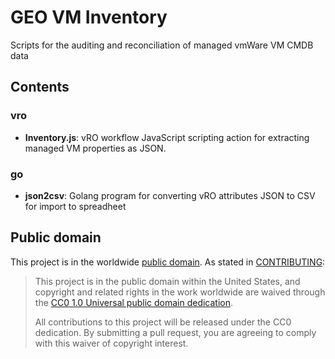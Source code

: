 # GEO VM Inventory

Scripts for the auditing and reconciliation of managed vmWare VM CMDB data

## Contents

### vro

  - **Inventory.js**: vRO workflow JavaScript scripting action for extracting managed VM properties as JSON.

### go

  - **json2csv**: Golang program for converting vRO attributes JSON to CSV for import to spreadheet

## Public domain

This project is in the worldwide [public domain](LICENSE.md). As stated in [CONTRIBUTING](CONTRIBUTING.md):

> This project is in the public domain within the United States, and copyright and related rights in the work worldwide are waived through the [CC0 1.0 Universal public domain dedication](https://creativecommons.org/publicdomain/zero/1.0/).
>
> All contributions to this project will be released under the CC0 dedication. By submitting a pull request, you are agreeing to comply with this waiver of copyright interest.
